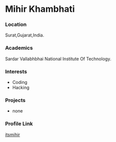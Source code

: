 # Mihir Khambhati
 ### Location
Surat,Gujarat,India.
 ### Academics
Sardar Vallabhbhai National Institute Of Technology. 

### Interests

- Coding
- Hacking

### Projects

- none

### Profile Link

[itsmihir](https://github.com/itsmihir/)
